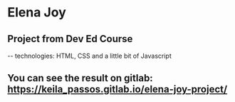 # Elena Joy

## Project from Dev Ed Course

-- technologies: HTML, CSS and a little bit of Javascript

## You can see the result on gitlab: https://keila_passos.gitlab.io/elena-joy-project/
